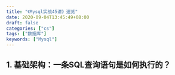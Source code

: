 ```yaml
---
title: "《Mysql实战45讲》速览"
date: 2020-09-04T13:45:49+08:00
draft: false
categories: ["cs"]
tags: ["数据库"]
keywords: ["Mysql"]
---
```


## 1. 基础架构：一条SQL查询语句是如何执行的？


